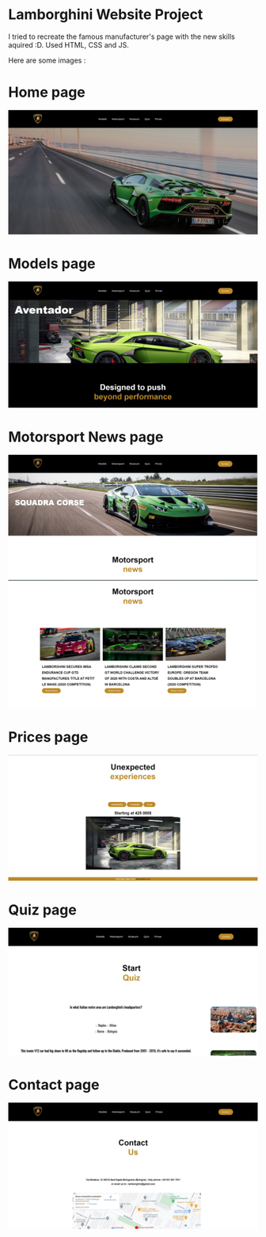 # Lamborghini Website Project

I tried to recreate the famous manufacturer's page with the new skills aquired :D. Used HTML, CSS and JS.

Here are some images :


<h1> Home page </h1>

<img src="Project Lamborghini/images/main.jpg">


<h1> Models page </h1>

<img src="Project Lamborghini/images/models.jpg">


<h1> Motorsport News page </h1>

<img src="Project Lamborghini/images/news.jpg">
<img src="Project Lamborghini/images/news2.jpg">

<h1> Prices page </h1>

<img src="Project Lamborghini/images/prices.jpg">


<h1> Quiz page </h1>

<img src="Project Lamborghini/images/quiz.jpg">


<h1> Contact page </h1>

<img src="Project Lamborghini/images/contact.jpg">
